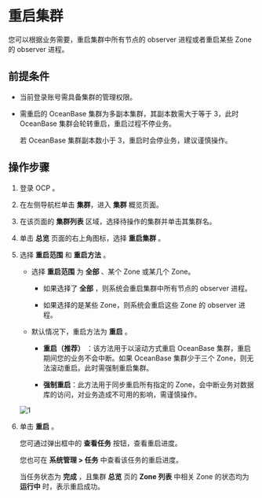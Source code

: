 重启集群
=========================

您可以根据业务需要，重启集群中所有节点的 observer 进程或者重启某些 Zone 的 observer 进程。

前提条件
-------------------------

* 当前登录账号需具备集群的管理权限。

* 需重启的 OceanBase 集群为多副本集群，其副本数需大于等于 3，此时 OceanBase 集群会轮转重启，重启过程不停业务。

  若 OceanBase 集群副本数小于 3，重启时会停业务，建议谨慎操作。
  
操作步骤
-------------------------

1. 登录 OCP 。

2. 在左侧导航栏单击 **集群**，进入 **集群** 概览页面。

3. 在该页面的 **集群列表** 区域，选择待操作的集群并单击其集群名。

4. 单击 **总览** 页面的右上角图标，选择 **重启集群** 。

5. 选择 **重启范围** 和 **重启方法** 。

    * 选择 **重启范围** 为 **全部** 、某个 Zone 或某几个 Zone。

      * 如果选择了 **全部** ，则系统会重启集群中所有节点的 observer 进程。

      * 如果选择的是某些 Zone，则系统会重启这些 Zone 的 observer 进程。

    * 默认情况下，重启方法为 **重启** 。

      * **重启（推荐）** ：该方法用于以滚动方式重启 OceanBase 集群，重启期间您的业务不会中断。如果 OceanBase 集群少于三个 Zone，则无法滚动重启。此时需强制重启集群。

      * **强制重启**：此方法用于同步重启所有指定的 Zone，会中断业务对数据库的访问，对业务造成不可用的影响，需谨慎操作。

   ![1](https://obbusiness-private.oss-cn-shanghai.aliyuncs.com/doc/img/ocp/403-ce/%E9%87%8D%E5%90%AF%E9%9B%86%E7%BE%A4.png)

6. 单击 **重启** 。

   您可通过弹出框中的 **查看任务** 按钮，查看重启进度。

   您也可在 **系统管理 \> 任务** 中查看该任务的重启进度。

   当任务状态为 **完成** ，且集群 **总览** 页的 **Zone 列表** 中相关 Zone 的状态均为 **运行中** 时，表示重启成功。
